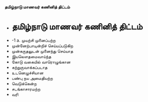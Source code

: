 **தமிழ்நாடு மாணவர் கணினித் திட்டம்**
- # தமிழ்நாடு மாணவர் கணினித் திட்டம்
- -1 a. முயற்சி முனைப்பற்ற
- முன்னேற்பாடின்றிச் செய்யப்படுகிற
- முன்கருதலுடன் முனைந்து செய்யாத
- இயலௌதமைவாய்ந்த
- கோடு வகையில் வாரொழுங்கான
- கற்றுருவாக்கப்படாத
- உடனெழுச்சியான
- பண்பு நய அமைதியற்ற
- வெடுக்கென்ற
- சடங்காசாரமற்ற
- வரி

